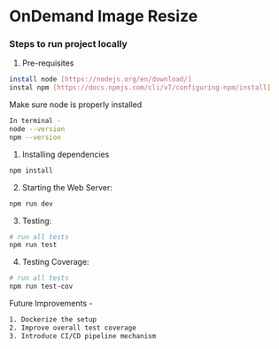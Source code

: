 # OnDemand Image Resize

### Steps to run project locally

1. Pre-requisites
```bash
install node [https://nodejs.org/en/download/]
instal npm [https://docs.npmjs.com/cli/v7/configuring-npm/install]
```
Make sure node is properly installed
```bash
In terminal -
node --version
npm --version
```

1. Installing dependencies
```bash
npm install
```

2. Starting the Web Server:

```bash
npm run dev
```

3. Testing:

```bash
# run all tests
npm run test
```

4. Testing Coverage:

```bash
# run all tests
npm run test-cov
```


Future Improvements -
```bash
1. Dockerize the setup
2. Improve overall test coverage
3. Introduce CI/CD pipeline mechanism
```

